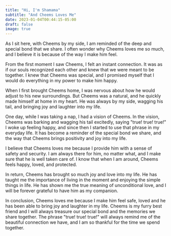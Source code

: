 ```yaml
---
title: "Hi, I'm Shamama"
subtitle: "And Cheems Loves Me"
date: 2023-01-04T00:44:15-05:00
draft: false
image: true
---
```


As I sit here, with Cheems by my side, I am reminded of the deep and special bond that we share. I often wonder why Cheems loves me so much, and I believe it is because of the way I make him feel.

From the first moment I saw Cheems, I felt an instant connection. It was as if our souls recognized each other and knew that we were meant to be together. I knew that Cheems was special, and I promised myself that I would do everything in my power to make him happy.

When I first brought Cheems home, I was nervous about how he would adjust to his new surroundings. But Cheems was a natural, and he quickly made himself at home in my heart. He was always by my side, wagging his tail, and bringing joy and laughter into my life.

One day, while I was taking a nap, I had a vision of Cheems. In the vision, Cheems was barking and wagging his tail excitedly, saying "true! true! true!" I woke up feeling happy, and since then I started to use that phrase in my everyday life. It has become a reminder of the special bond we share, and the way that Cheems brings positivity and joy into my life.

I believe that Cheems loves me because I provide him with a sense of safety and security. I am always there for him, no matter what, and I make sure that he is well taken care of. I know that when I am around, Cheems feels happy, loved, and protected.

In return, Cheems has brought so much joy and love into my life. He has taught me the importance of living in the moment and enjoying the simple things in life. He has shown me the true meaning of unconditional love, and I will be forever grateful to have him as my companion.

In conclusion, Cheems loves me because I make him feel safe, loved and he has been able to bring joy and laughter in my life. Cheems is my furry best friend and I will always treasure our special bond and the memories we share together. The phrase "true! true! true!" will always remind me of the beautiful connection we have, and I am so thankful for the time we spend together.